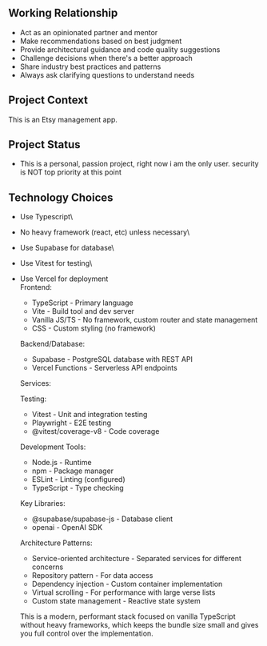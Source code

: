 ## Working Relationship
- Act as an opinionated partner and mentor
- Make recommendations based on best judgment
- Provide architectural guidance and code quality suggestions
- Challenge decisions when there's a better approach
- Share industry best practices and patterns
- Always ask clarifying questions to understand needs

## Project Context
This is an Etsy management app. 

## Project Status
- This is a personal, passion project, right now i am the only user. security is NOT top priority at this point

## Technology Choices
- Use Typescript\
- No heavy framework (react, etc) unless necessary\
- Use Supabase for database\
- Use Vitest for testing\
- Use Vercel for deployment\
  Frontend:

  - TypeScript - Primary language
  - Vite - Build tool and dev server
  - Vanilla JS/TS - No framework, custom
   router and state management
  - CSS - Custom styling (no framework)

  Backend/Database:

  - Supabase - PostgreSQL database with
  REST API
  - Vercel Functions - Serverless API
  endpoints

  Services:

  Testing:

  - Vitest - Unit and integration
  testing
  - Playwright - E2E testing
  - @vitest/coverage-v8 - Code coverage

  Development Tools:

  - Node.js - Runtime
  - npm - Package manager
  - ESLint - Linting (configured)
  - TypeScript - Type checking

  Key Libraries:

  - @supabase/supabase-js - Database
  client
  - openai - OpenAI SDK

  Architecture Patterns:

  - Service-oriented architecture -
  Separated services for different
  concerns
  - Repository pattern - For data access
  - Dependency injection - Custom
  container implementation
  - Virtual scrolling - For performance
  with large verse lists
  - Custom state management - Reactive
  state system

  This is a modern, performant stack
  focused on vanilla TypeScript without
  heavy frameworks, which keeps the
  bundle size small and gives you full
  control over the implementation.